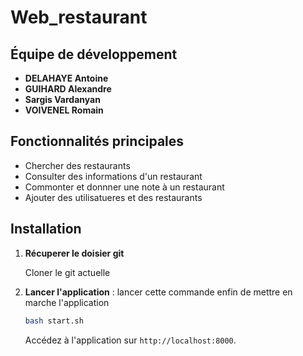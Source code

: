 # Web_restaurant

## Équipe de développement
- **DELAHAYE Antoine**
- **GUIHARD Alexandre**
- **Sargis Vardanyan**
- **VOIVENEL Romain**

## Fonctionnalités principales

- Chercher des restaurants
- Consulter des informations d'un restaurant
- Commonter et donnner une note à un restaurant
- Ajouter des utilisatueres et des restaurants

## Installation

1. **Récuperer le doisier git**

   Cloner le git actuelle 

2. **Lancer l'application** :
   lancer cette commande enfin de mettre en marche l'application
   ```bash
   bash start.sh
   ```

   Accédez à l'application sur `http://localhost:8000`.

